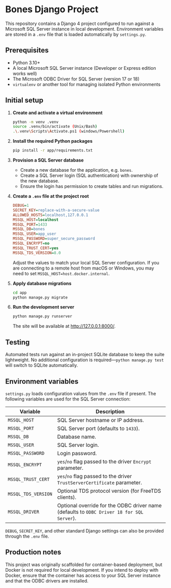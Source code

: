 # Bones Django Project

This repository contains a Django 4 project configured to run against a Microsoft SQL Server
instance in local development. Environment variables are stored in a `.env` file that is
loaded automatically by `settings.py`.

## Prerequisites

* Python 3.10+
* A local Microsoft SQL Server instance (Developer or Express edition works well)
* The Microsoft ODBC Driver for SQL Server (version 17 or 18)
* `virtualenv` or another tool for managing isolated Python environments

## Initial setup

1. **Create and activate a virtual environment**

   ```bash
   python -m venv .venv
   source .venv/bin/activate (Unix/Bash)
   .\.venv\Scripts\Activate.ps1 (windows/Powershell)
   ```

2. **Install the required Python packages**

   ```bash
   pip install -r app/requirements.txt
   ```

3. **Provision a SQL Server database**

   * Create a new database for the application, e.g. `bones`.
   * Create a SQL Server login (SQL authentication) with ownership of the new database.
   * Ensure the login has permission to create tables and run migrations.

4. **Create a `.env` file at the project root**

   ```ini
   DEBUG=1
   SECRET_KEY=replace-with-a-secure-value
   ALLOWED_HOSTS=localhost,127.0.0.1
   MSSQL_HOST=localhost
   MSSQL_PORT=1433
   MSSQL_DB=bones
   MSSQL_USER=app_user
   MSSQL_PASSWORD=super_secure_password
   MSSQL_ENCRYPT=no
   MSSQL_TRUST_CERT=yes
   MSSQL_TDS_VERSION=8.0
   ```

   Adjust the values to match your local SQL Server configuration. If you are connecting to a
   remote host from macOS or Windows, you may need to set `MSSQL_HOST=host.docker.internal`.

5. **Apply database migrations**

   ```bash
   cd app
   python manage.py migrate
   ```

6. **Run the development server**

   ```bash
   python manage.py runserver
   ```

   The site will be available at <http://127.0.0.1:8000/>.

## Testing

Automated tests run against an in-project SQLite database to keep the suite lightweight. No
additional configuration is required—`python manage.py test` will switch to SQLite automatically.

## Environment variables

`settings.py` loads configuration values from the `.env` file if present. The following variables
are used for the SQL Server connection:

| Variable | Description |
| --- | --- |
| `MSSQL_HOST` | SQL Server hostname or IP address. |
| `MSSQL_PORT` | SQL Server port (defaults to `1433`). |
| `MSSQL_DB` | Database name. |
| `MSSQL_USER` | SQL Server login. |
| `MSSQL_PASSWORD` | Login password. |
| `MSSQL_ENCRYPT` | `yes`/`no` flag passed to the driver `Encrypt` parameter. |
| `MSSQL_TRUST_CERT` | `yes`/`no` flag passed to the driver `TrustServerCertificate` parameter. |
| `MSSQL_TDS_VERSION` | Optional TDS protocol version (for FreeTDS clients). |
| `MSSQL_DRIVER` | Optional override for the ODBC driver name (defaults to `ODBC Driver 18 for SQL Server`). |

`DEBUG`, `SECRET_KEY`, and other standard Django settings can also be provided through the `.env`
file.

## Production notes

This project was originally scaffolded for container-based deployment, but Docker is not required
for local development. If you intend to deploy with Docker, ensure that the container has access to
your SQL Server instance and that the ODBC drivers are installed.
